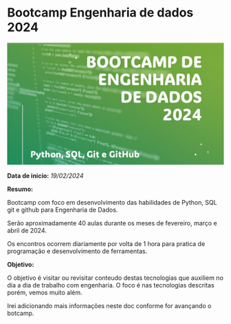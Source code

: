 # Bootcamp Engenharia de dados 2024

![Imagem](./aula_02/img/teste_2.jpg)

**Data de inicio:** *19/02/2024*

**Resumo:**

Bootcamp com foco em desenvolvimento das habilidades de Python, SQL git e github para Engenharia de Dados.

Serão aproximadamente 40 aulas durante os meses de fevereiro, março e abril de 2024.

Os encontros ocorrem diariamente por volta de 1 hora para pratica de programação e desenvolvimento de ferramentas. 

**Objetivo:**

O objetivo é visitar ou revisitar conteudo destas tecnologias que auxiliem no dia a dia de trabalho com engenharia.
O foco é nas tecnologias descritas porém, vemos muito além. 

Irei adicionando mais informações neste doc conforme for avançando o botcamp.